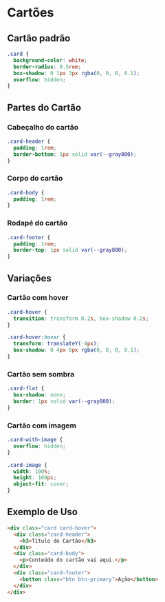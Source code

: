 # Cartões

## Cartão padrão

```css
.card {
  background-color: white;
  border-radius: 0.5rem;
  box-shadow: 0 1px 3px rgba(0, 0, 0, 0.1);
  overflow: hidden;
}
```

## Partes do Cartão

### Cabeçalho do cartão
```css
.card-header {
  padding: 1rem;
  border-bottom: 1px solid var(--gray800);
}
```

### Corpo do cartão
```css
.card-body {
  padding: 1rem;
}
```

### Rodapé do cartão
```css
.card-footer {
  padding: 1rem;
  border-top: 1px solid var(--gray800);
}
```

## Variações

### Cartão com hover
```css
.card-hover {
  transition: transform 0.2s, box-shadow 0.2s;
}

.card-hover:hover {
  transform: translateY(-4px);
  box-shadow: 0 4px 6px rgba(0, 0, 0, 0.1);
}
```

### Cartão sem sombra
```css
.card-flat {
  box-shadow: none;
  border: 1px solid var(--gray800);
}
```

### Cartão com imagem
```css
.card-with-image {
  overflow: hidden;
}

.card-image {
  width: 100%;
  height: 160px;
  object-fit: cover;
}
```

## Exemplo de Uso

```html
<div class="card card-hover">
  <div class="card-header">
    <h3>Título do Cartão</h3>
  </div>
  <div class="card-body">
    <p>Conteúdo do cartão vai aqui.</p>
  </div>
  <div class="card-footer">
    <button class="btn btn-primary">Ação</button>
  </div>
</div>
```
